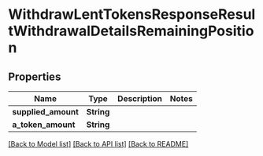 # WithdrawLentTokensResponseResultWithdrawalDetailsRemainingPosition

## Properties

Name | Type | Description | Notes
------------ | ------------- | ------------- | -------------
**supplied_amount** | **String** |  | 
**a_token_amount** | **String** |  | 

[[Back to Model list]](../README.md#documentation-for-models) [[Back to API list]](../README.md#documentation-for-api-endpoints) [[Back to README]](../README.md)


